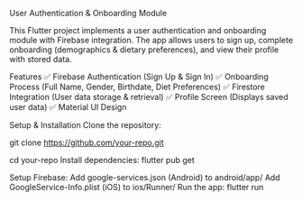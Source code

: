 User Authentication & Onboarding Module



This Flutter project implements a user authentication and onboarding module with Firebase integration. The app allows users to sign up, complete onboarding (demographics & dietary preferences), and view their profile with stored data.

Features
✅ Firebase Authentication (Sign Up & Sign In)
✅ Onboarding Process (Full Name, Gender, Birthdate, Diet Preferences)
✅ Firestore Integration (User data storage & retrieval)
✅ Profile Screen (Displays saved user data)
✅ Material UI Design

Setup & Installation
Clone the repository:

git clone https://github.com/your-repo.git

cd your-repo
Install dependencies:                 flutter pub get
        
Setup Firebase:
Add google-services.json (Android) to android/app/
Add GoogleService-Info.plist (iOS) to ios/Runner/
Run the app:
        flutter run
